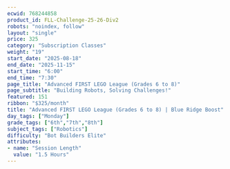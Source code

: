 ```yaml
---
ecwid: 768244858
product_id: FLL-Challenge-25-26-Div2
robots: "noindex, follow"
layout: "single"
price: 325
category: "Subscription Classes"
weight: "19"
start_date: "2025-08-18"
end_date: "2025-11-15"
start_time: "6:00"
end_time: "7:30"
page_title: "Advanced FIRST LEGO League (Grades 6 to 8)"
page_subtitle: "Building Robots, Solving Challenges!"
featured: 151
ribbon: "$325/month"
title: "Advanced FIRST LEGO League (Grades 6 to 8) | Blue Ridge Boost"
day_tags: ["Monday"]
grade_tags: ["6th","7th","8th"]
subject_tags: ["Robotics"]
difficulty: "Bot Builders Elite"
attributes:
- name: "Session Length"
  value: "1.5 Hours"
---
```

